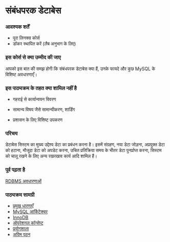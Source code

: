 # संबंधपरक डेटाबेस

### आवश्यक शर्तें

- पूरा लिनक्स कोर्स
- डॉकर स्थापित करें (लैब अनुभाग के लिए)

### इस कोर्स से क्या उम्मीद की जाए

आपको इस बात की समझ होगी कि संबंधपरक डेटाबेस क्या हैं, उनके फायदे और कुछ MySQL के विशिष्ट अवधारणाएँ।

### इस पाठ्यक्रम के तहत क्या शामिल नहीं है

- गहराई से कार्यान्वयन विवरण

- सामान्य विषय जैसे सामान्यीकरण, शार्डिंग

- प्रशासन के लिए विशिष्ट उपकरण

### परिचय

डेटाबेस सिस्टम का मुख्य उद्देश्य डेटा का प्रबंधन करना है। इसमें संग्रहण, नया डेटा जोड़ना, अप्रयुक्त डेटा को हटाना, मौजूदा डेटा को अपडेट करना, उचित प्रतिक्रिया समय के भीतर डेटा पुनर्प्राप्त करना, सिस्टम को चालू रखने के लिए अन्य रखरखाव कार्य आदि शामिल हैं।

### पूर्व पढ़ता है

[RDBMS अवधारणाओं](https://beginnersbook.com/2015/04/rdbms-concepts/)

### पाठ्यक्रम सामग्री

- [प्रमुख धारणाएँ](https://linkedin.github.io/school-of-sre/databases_sql/concepts/)
- [MySQL आर्किटेक्चर](https://linkedin.github.io/school-of-sre/databases_sql/mysql/#mysql-architecture)
- [InnoDB](https://linkedin.github.io/school-of-sre/databases_sql/innodb/)
- [ऑपरेशनल कॉन्सेप्ट](https://linkedin.github.io/school-of-sre/databases_sql/operations/)
- [प्रयोगशाला](https://linkedin.github.io/school-of-sre/databases_sql/lab/)
- [अग्रिम पठन](https://linkedin.github.io/school-of-sre/databases_sql/conclusion/#further-reading)
